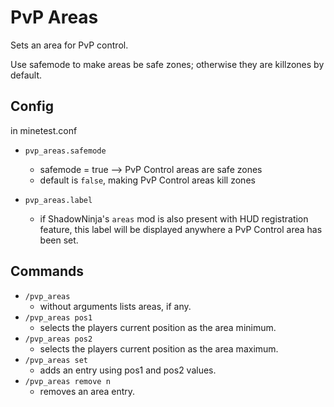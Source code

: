 # PvP Areas

Sets an area for PvP control.

Use safemode to make areas be safe zones; otherwise they are killzones by default.

## Config
in minetest.conf

* `pvp_areas.safemode`
	* safemode = true --> PvP Control areas are safe zones
	* default is `false`, making PvP Control areas kill zones

* `pvp_areas.label`
	* if ShadowNinja's `areas` mod is also present with HUD registration feature, this label will be displayed anywhere
		a PvP Control area has been set.

## Commands

* `/pvp_areas`
	* without arguments lists areas, if any.
* `/pvp_areas pos1`
	* selects the players current position as the area minimum.
* `/pvp_areas pos2`
	* selects the players current position as the area maximum.
* `/pvp_areas set`
	* adds an entry using pos1 and pos2 values.
* `/pvp_areas remove n`
	* removes an area entry.
